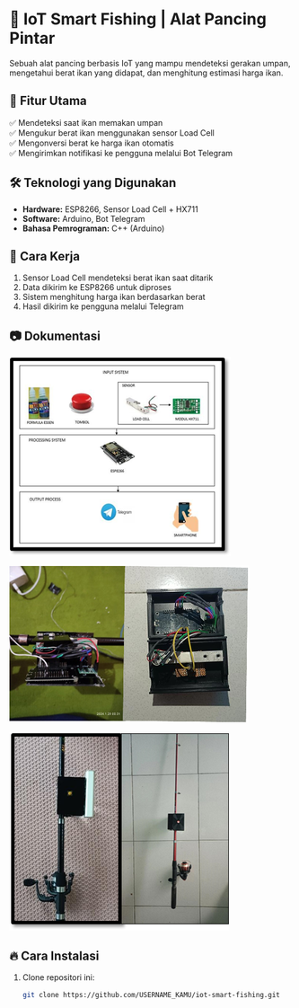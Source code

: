 # 🎣 IoT Smart Fishing | Alat Pancing Pintar  
Sebuah alat pancing berbasis IoT yang mampu mendeteksi gerakan umpan, mengetahui berat ikan yang didapat, dan menghitung estimasi harga ikan.  

## 🚀 Fitur Utama  
✅ Mendeteksi saat ikan memakan umpan  
✅ Mengukur berat ikan menggunakan sensor Load Cell  
✅ Mengonversi berat ke harga ikan otomatis  
✅ Mengirimkan notifikasi ke pengguna melalui Bot Telegram  

## 🛠️ Teknologi yang Digunakan  
- **Hardware:** ESP8266, Sensor Load Cell + HX711  
- **Software:** Arduino, Bot Telegram  
- **Bahasa Pemrograman:** C++ (Arduino)  

## 📌 Cara Kerja  
1. Sensor Load Cell mendeteksi berat ikan saat ditarik  
2. Data dikirim ke ESP8266 untuk diproses  
3. Sistem menghitung harga ikan berdasarkan berat  
4. Hasil dikirim ke pengguna melalui Telegram  

## 📷 Dokumentasi  
![Diagram Sistem](image/desain_sistem.png)

![Komponen Alat](image/komponen.png)

![Alat Dipasang ke Pancing](image/pemasangan.png)

## 🔥 Cara Instalasi  
1. Clone repositori ini:  
   ```bash
   git clone https://github.com/USERNAME_KAMU/iot-smart-fishing.git
